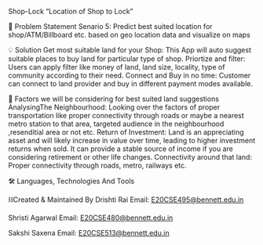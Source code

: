 Shop-Lock
“Location of Shop to Lock”

🛒 Problem Statement
Senario 5: Predict best suited location for shop/ATM/Billboard etc. based on geo location data and visualize on maps

💡 Solution
Get most suitable land for your Shop: This App will auto suggest suitable places to buy land for particular type of shop.
Priortize and filter: Users can apply filter like money of land, land size, locality, type of community according to their need.
Connect and Buy in no time: Customer can connect to land provider and buy in different payment modes available.

🔑 Factors we will be considering for best suited land suggestions
AnalysingThe Neighbourhood: 
Looking over the factors of proper transportation like proper connectivity through roads or maybe a nearest metro station to that area, targeted audience in the neighbourhood ,resenditial area or not etc.
Return of Investment:
Land is an appreciating asset and will likely increase in value over time, leading to higher investment returns when sold. It can provide a stable source of income if you are considering retirement or other life changes.
Connectivity around that land:
Proper connectivity through roads, metro, railways etc.

🛠 Languages, Technologies And Tools


⛓️Created & Maintained By
Drishti Rai Email: E20CSE495@bennett.edu.in

Shristi Agarwal Email: E20CSE480@bennett.edu.in

Sakshi Saxena Email: E20CSE513@bennett.edu.in
